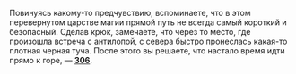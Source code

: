 Повинуясь какому-то предчувствию, вспоминаете, что в этом перевернутом царстве магии прямой путь не всегда самый короткий и безопасный. Сделав крюк, замечаете, что через то место, где произошла встреча с антилопой, с севера быстро пронеслась какая-то плотная черная туча. После этого вы решаете, что настало время идти прямо к горе, — [**306**](#n_306).

